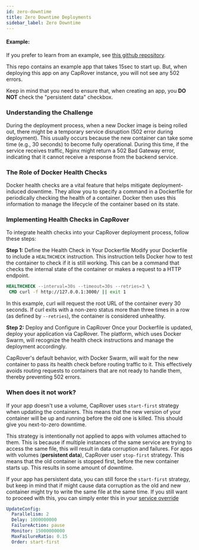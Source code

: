 ```yaml
---
id: zero-downtime
title: Zero Downtime Deployments
sidebar_label: Zero Downtime
---
```


#### Example:

If you prefer to learn from an example, see [this github repository](https://github.com/caprover/zero-downtime-example).

This repo contains an example app that takes 15sec to start up. But, when deploying this app on any CapRover instance, you will not see any 502 errors.

Keep in mind that you need to ensure that, when creating an app, you **DO NOT** check the "persistent data" checkbox.

### Understanding the Challenge

During the deployment process, when a new Docker image is being rolled out, there might be a temporary service disruption (502 error during deployment). This usually occurs because the new container can take some time (e.g., 30 seconds) to become fully operational. During this time, if the service receives traffic, Nginx might return a 502 Bad Gateway error, indicating that it cannot receive a response from the backend service.

### The Role of Docker Health Checks

Docker health checks are a vital feature that helps mitigate deployment-induced downtime. They allow you to specify a command in a Dockerfile for periodically checking the health of a container. Docker then uses this information to manage the lifecycle of the container based on its state.

### Implementing Health Checks in CapRover

To integrate health checks into your CapRover deployment process, follow these steps:

**Step 1:** Define the Health Check in Your Dockerfile
Modify your Dockerfile to include a `HEALTHCHECK` instruction. This instruction tells Docker how to test the container to check if it is still working. This can be a command that checks the internal state of the container or makes a request to a HTTP endpoint.

```dockerfile
HEALTHCHECK --interval=30s --timeout=30s --retries=3 \
 CMD curl -f http://127.0.0.1:3000/ || exit 1
```

In this example, curl will request the root URL of the container every 30 seconds. If curl exits with a non-zero status more than three times in a row (as defined by
`--retries`), the container is considered unhealthy.

**Step 2:** Deploy and Configure in CapRover
Once your Dockerfile is updated, deploy your application via CapRover. The platform, which uses Docker Swarm, will recognize the health check instructions and manage the deployment accordingly.

CapRover's default behavior, with Docker Swarm, will wait for the new container to pass its health check before routing traffic to it. This effectively avoids routing requests to containers that are not ready to handle them, thereby preventing 502 errors.

### When does it not work?

If your app doesn't use a volume, CapRover uses `start-first` strategy when updating the containers. This means that the new version of your container will be up and running before the old one is killed. This should give you next-to-zero downtime.

This strategy is intentionally not applied to apps with volumes attached to them. This is because if multiple instances of the same service are trying to access the same file, this will result in data corruption and failures. For apps with volumes (**persistent data**), CapRover user `stop-first` strategy. This means that the old container is stopped first, before the new container starts up. This results in some amount of downtime.

If your app has persistent data, you can still force the `start-first` strategy, but keep in mind that if might cause data corruption as the old and new container might try to write the same file at the same time. If you still want to proceed with this, you can simply enter this in your [service override](service-update-override.md)

```yaml
UpdateConfig:
  Parallelism: 2
  Delay: 1000000000
  FailureAction: pause
  Monitor: 15000000000
  MaxFailureRatio: 0.15
  Order: start-first
```
